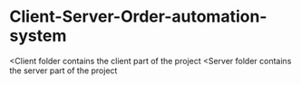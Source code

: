 # Client-Server-Order-automation-system
<Client folder contains the client part of the project
<Server folder contains the server part of the project
